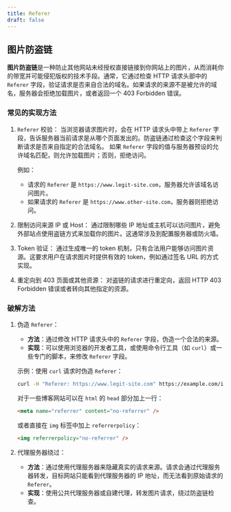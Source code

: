 ```yaml
---
title: Referer
draft: false
---
```


## 图片防盗链

**图片防盗链**是一种防止其他网站未经授权直接链接到你网站上的图片，从而消耗你的带宽并可能侵犯版权的技术手段。通常，它通过检查
HTTP 请求头部中的 `Referer` 字段，验证请求是否来自合法的域名。如果请求的来源不是被允许的域名，服务器会拒绝加载图片，或者返回一个
403 Forbidden 错误。

### 常见的实现方法

1. `Referer` 校验：
   当浏览器请求图片时，会在 HTTP 请求头中带上 `Referer` 字段，告诉服务器当前请求是从哪个页面发出的。防盗链通过检查这个字段来判断请求是否来自指定的合法域名。
   如果 `Referer` 字段的值与服务器预设的允许域名匹配，则允许加载图片；否则，拒绝访问。
   
   例如：

   - 请求的 `Referer` 是 `https://www.legit-site.com`，服务器允许该域名访问图片。
   - 如果请求的 `Referer` 是 `https://www.other-site.com`，服务器则拒绝访问。

2. 限制访问来源 IP 或 Host： 
   通过限制哪些 IP 地址或主机可以访问图片，避免外部站点使用盗链方式来加载你的图片。这通常涉及到配置服务器或防火墙。

3. Token 验证： 
   通过生成唯一的 token 机制，只有合法用户能够访问图片资源。这要求用户在请求图片时提供有效的 token，例如通过签名 URL 的方式实现。

4. 重定向到 403 页面或其他资源：
   对盗链的请求进行重定向，返回 HTTP 403 Forbidden 错误或者转向其他指定的资源。


### 破解方法

1. 伪造 `Referer`：
   - **方法**：通过修改 HTTP 请求头中的 `Referer` 字段，伪造一个合法的来源。
   - **实现**：可以使用浏览器的开发者工具，或使用命令行工具（如 `curl`）或一些专门的脚本，来修改 `Referer` 字段。

   示例：使用 `curl` 请求时伪造 `Referer`：

   ```bash
   curl -H "Referer: https://www.legit-site.com" https://example.com/image.jpg
   ```

   对于一些博客网站可以在 `html` 的 `head` 部分加上一行：
   
   ```html
   <meta name="referrer" content="no-referrer" />
   ```
   
   或者直接在 `img` 标签中加上 `referrerpolicy`：
   
   ```html
   <img referrerpolicy="no-referrer" />
   ```

2. 代理服务器绕过：
   - **方法**：通过使用代理服务器来隐藏真实的请求来源。请求会通过代理服务器转发，目标网站只能看到代理服务器的 IP 地址，而无法看到原始请求的 `Referer`。
   - **实现**：使用公共代理服务器或自建代理，转发图片请求，绕过防盗链检查。
